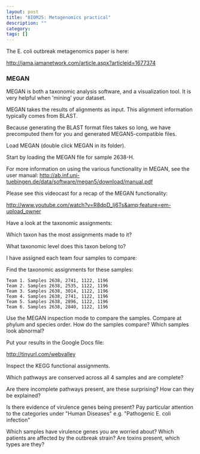 ```yaml
---
layout: post
title: "BIOM25: Metagenomics practical"
description: ""
category:  
tags: []
---
```



The E. coli outbreak metagenomics paper is here:

<http://jama.jamanetwork.com/article.aspx?articleid=1677374>

### MEGAN

MEGAN is both a taxonomic analysis software, and a visualization tool. It is very helpful when 'mining' your dataset.

MEGAN takes the results of alignments as input. This alignment information typically comes from BLAST.

Because generating the BLAST format files takes so long, we have precomputed them for you and generated MEGAN5-compatible files.

Load MEGAN (double click MEGAN in its folder).

Start by loading the MEGAN file for sample 2638-H.

For more information on using the various functionality in MEGAN, see the user manual: <http://ab.inf.uni-tuebingen.de/data/software/megan5/download/manual.pdf>

Please see this videocast for a recap of the MEGAN functionality:

<http://www.youtube.com/watch?v=R8dpD_lj6Ts&amp;feature=em-upload_owner>

Have a look at the taxonomic assignments:

Which taxon has the most assignments made to it?

What taxonomic level does this taxon belong to?

I have assigned each team four samples to compare:

Find the taxonomic assignments for these samples:

	Team 1. Samples 2638, 2741, 1122, 1196
	Team 2. Samples 2638, 2535, 1122, 1196
	Team 3. Samples 2638, 3014, 1122, 1196
	Team 4. Samples 2638, 2741, 1122, 1196
	Team 5. Samples 2638, 2896, 1122, 1196
	Team 6. Samples 2638, 2840, 1122, 1196

Use the MEGAN inspection mode to compare the samples. Compare at phylum and species order. How do the samples compare? Which samples look abnormal?

Put your results in the Google Docs file:

<http://tinyurl.com/webvalley>

Inspect the KEGG functional assignments.

Which pathways are conserved across all 4 samples and are complete?

Are there incomplete pathways present, are these surprising? How can they be explained?

Is there evidence of virulence genes being present? Pay particular attention to the categories under "Human Diseases" e.g. "Pathogenic E. coli infection"

Which samples have virulence genes you are worried about? Which patients are affected by the outbreak strain? Are toxins present, which types are they?


